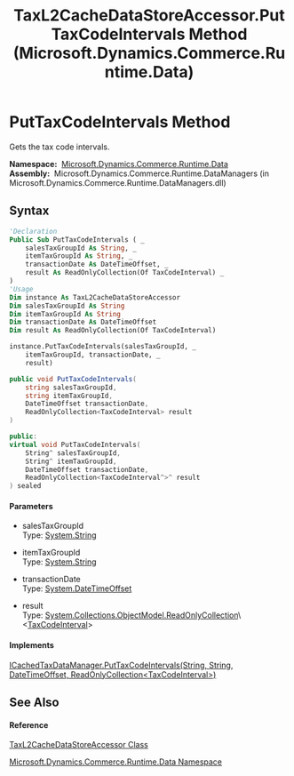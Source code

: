 ﻿---
title: TaxL2CacheDataStoreAccessor.PutTaxCodeIntervals Method  (Microsoft.Dynamics.Commerce.Runtime.Data)
TOCTitle: PutTaxCodeIntervals Method
ms:assetid: M:Microsoft.Dynamics.Commerce.Runtime.Data.TaxL2CacheDataStoreAccessor.PutTaxCodeIntervals(System.String,System.String,System.DateTimeOffset,System.Collections.ObjectModel.ReadOnlyCollection{Microsoft.Dynamics.Commerce.Runtime.DataModel.TaxCodeInterval})
ms:mtpsurl: https://technet.microsoft.com/en-us/library/microsoft.dynamics.commerce.runtime.data.taxl2cachedatastoreaccessor.puttaxcodeintervals(v=AX.60)
ms:contentKeyID: 62210742
ms.date: 05/18/2015
mtps_version: v=AX.60
f1_keywords:
- Microsoft.Dynamics.Commerce.Runtime.Data.TaxL2CacheDataStoreAccessor.PutTaxCodeIntervals
dev_langs:
- CSharp
- C++
- VB
---

# PutTaxCodeIntervals Method

Gets the tax code intervals.

**Namespace:**  [Microsoft.Dynamics.Commerce.Runtime.Data](microsoft-dynamics-commerce-runtime-data-namespace.md)  
**Assembly:**  Microsoft.Dynamics.Commerce.Runtime.DataManagers (in Microsoft.Dynamics.Commerce.Runtime.DataManagers.dll)

## Syntax

``` vb
'Declaration
Public Sub PutTaxCodeIntervals ( _
    salesTaxGroupId As String, _
    itemTaxGroupId As String, _
    transactionDate As DateTimeOffset, _
    result As ReadOnlyCollection(Of TaxCodeInterval) _
)
'Usage
Dim instance As TaxL2CacheDataStoreAccessor
Dim salesTaxGroupId As String
Dim itemTaxGroupId As String
Dim transactionDate As DateTimeOffset
Dim result As ReadOnlyCollection(Of TaxCodeInterval)

instance.PutTaxCodeIntervals(salesTaxGroupId, _
    itemTaxGroupId, transactionDate, _
    result)
```

``` csharp
public void PutTaxCodeIntervals(
    string salesTaxGroupId,
    string itemTaxGroupId,
    DateTimeOffset transactionDate,
    ReadOnlyCollection<TaxCodeInterval> result
)
```

``` c++
public:
virtual void PutTaxCodeIntervals(
    String^ salesTaxGroupId, 
    String^ itemTaxGroupId, 
    DateTimeOffset transactionDate, 
    ReadOnlyCollection<TaxCodeInterval^>^ result
) sealed
```

#### Parameters

  - salesTaxGroupId  
    Type: [System.String](https://technet.microsoft.com/en-us/library/s1wwdcbf\(v=ax.60\))  

<!-- end list -->

  - itemTaxGroupId  
    Type: [System.String](https://technet.microsoft.com/en-us/library/s1wwdcbf\(v=ax.60\))  

<!-- end list -->

  - transactionDate  
    Type: [System.DateTimeOffset](https://technet.microsoft.com/en-us/library/bb341783\(v=ax.60\))  

<!-- end list -->

  - result  
    Type: [System.Collections.ObjectModel.ReadOnlyCollection](https://technet.microsoft.com/en-us/library/ms132474\(v=ax.60\))\<[TaxCodeInterval](taxcodeinterval-class-microsoft-dynamics-commerce-runtime-datamodel.md)\>  

#### Implements

[ICachedTaxDataManager.PutTaxCodeIntervals(String, String, DateTimeOffset, ReadOnlyCollection\<TaxCodeInterval\>)](icachedtaxdatamanager-puttaxcodeintervals-method-microsoft-dynamics-commerce-runtime-data.md)  

## See Also

#### Reference

[TaxL2CacheDataStoreAccessor Class](taxl2cachedatastoreaccessor-class-microsoft-dynamics-commerce-runtime-data.md)

[Microsoft.Dynamics.Commerce.Runtime.Data Namespace](microsoft-dynamics-commerce-runtime-data-namespace.md)

